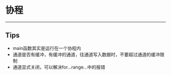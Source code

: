 # 协程
--------
## Tips
* main函数其实是运行在一个协程内
* 通道是否有缓冲，有缓冲的通道，往通道写入数据时，不要超过通道的缓冲限制
* 通道显式关闭，可以解决for...range...中的报错
